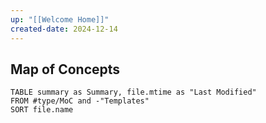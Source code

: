 ```yaml
---
up: "[[Welcome Home]]"
created-date: 2024-12-14
---
```


## Map of Concepts

```dataview
TABLE summary as Summary, file.mtime as "Last Modified"
FROM #type/MoC and -"Templates"
SORT file.name
```